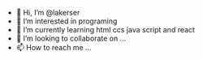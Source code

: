 - 👋 Hi, I’m @lakerser
- 👀 I’m interested in programing
- 🌱 I’m currently learning html ccs java script and react
- 💞️ I’m looking to collaborate on ...
- 📫 How to reach me ...

<!---
lakerser/lakerser is a ✨ special ✨ repository because its `README.md` (this file) appears on your GitHub profile.
You can click the Preview link to take a look at your changes.
--->
